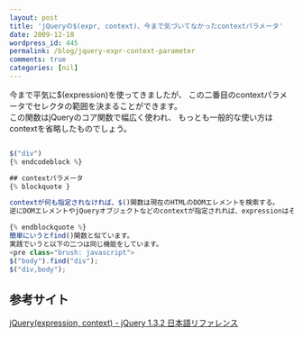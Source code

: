 ```yaml
---
layout: post
title: 'jQueryの$(expr, context)、今まで気づいてなかったcontextパラメータ'
date: 2009-12-10
wordpress_id: 445
permalink: /blog/jquery-expr-context-parameter
comments: true
categories: [nil]
---
```

今まで平気に$(expression)を使ってきましたが、
この二番目のcontextパラメータでセレクタの範囲を決まることができます。
<br/>
この関数はjQueryのコア関数で幅広く使われ、
もっとも一般的な使い方はcontextを省略したものでしょう。

```javascript

$("div")
{% endcodeblock %}

## contextパラメータ
{% blockquote }

contextが何も指定されなければ、$()関数は現在のHTMLのDOMエレメントを検索する。
逆にDOMエレメントやjQueryオブジェクトなどのcontextが指定されれば、expressionはそのcontextに対して合致するものを捜します。

{% endblockquote %}
簡単にいうとfind()関数と似ています。
実践でいうと以下の二つは同じ機能をしています。
<pre class="brush: javascript">
$("body").find("div");
$("div,body");

```

## 参考サイト
[jQuery(expression, context) - jQuery 1.3.2 日本語リファレンス](http://semooh.jp/jquery/api/core/jQuery/expression,+context/)
